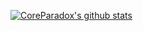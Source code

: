 [![CoreParadox's github stats](https://github-readme-stats.vercel.app/api?username=CoreParadox)](https://github.com/anuraghazra/github-readme-stats)
